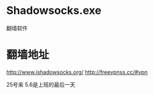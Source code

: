 # Shadowsocks.exe
翻墙软件
# 翻墙地址
http://www.ishadowsocks.org/
http://freevpnss.cc/#vpn

25号来
5.6是上班的最后一天
